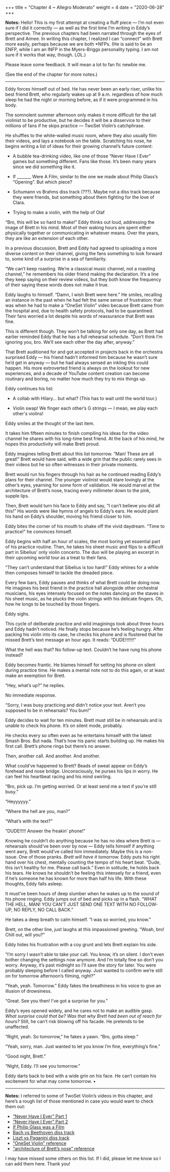 +++
title = "Chapter 4 ~ Allegro Moderato"
weight = 4
date = "2020-06-28"
+++

**Notes:**
Hello! This is my first attempt at creating a fluff piece — I’m not even sure if I did it correctly — as well as the first time I’m writing in Eddy’s perspective. The previous chapters had been narrated through the eyes of Brett and Aimee. In writing this chapter, I realized I can “connect” with Brett more easily, perhaps because we are both *NFPs. (He is said to be an ENFP, while I am an INFP in the Myers-Briggs personality typing. I am not sure if it works that way, though. LOL.)

Please leave some feedback. It will mean a lot to fan fic newbie me.

(See the end of the chapter for more notes.)

---

Eddy forces himself out of bed. He has never been an early riser, unlike his best friend Brett, who regularly wakes up at 9 a.m. regardless of how much sleep he had the night or morning before, as if it were programmed in his body.

The somnolent summer afternoon only makes it more difficult for the tall violinist to be productive,
but he decides it will be a disservice to their millions of fans if he skips practice — TwoSet Violin’s catchphrase.

He shuffles to the white-walled music room, where they also usually film their videos, and lays a notebook on the table.
Scratching his nose, he begins writing a list of ideas for their growing channel’s future content:

- A bubble tea-drinking video, like one of those “Never Have I Ever” games but something different. Fans like those.
It’s been many years since we did something like it.

- If _______ Were A Film, similar to the one we made about Philip Glass’s “Opening”. But which piece?

- Schumann vs Brahms diss track (???). Maybe not a diss track because they were friends, but something about them fighting for the love of Clara.

- Trying to make a violin, with the help of Olaf

“Bro, this will be so hard to make!” Eddy thinks out loud, addressing the image of Brett in his mind.
Most of their waking hours are spent either physically together or communicating in whatever means. Over the years, they are like an extension of each other.

In a previous discussion, Brett and Eddy had agreed to uploading a more diverse content on their channel, giving the fans something to look forward to,
some kind of a surprise in a sea of familiarity.

“We can’t keep roasting. We’re a classical music channel, not a roasting channel,” he remembers his older friend making the declaration.
It’s a line they keep saying on their review videos, but they both know the frequency of their saying these words does not make it true.

Eddy laughs to himself. “Damn, I wish Brett were here.” He smiles, recalling an instance in the past when he had felt the same sense of frustration:
that was when he had to make a “OneSet Violin” video because Brett came from the hospital and, due to health safety protocols, had to be quarantined.
Their fans worried a lot despite his words of reassurance that Brett was fine.

This is different though. They won’t be talking for only one day, as Brett had earlier reminded Eddy that he has a full rehearsal schedule.
“Don’t think I’m ignoring you, bro. We’ll see each other the day after, anyway.”

That Brett auditioned for and got accepted in projects back in the orchestra surprised Eddy —
his friend hadn’t informed him because he wasn’t sure he’d get in anyway — but he had always sensed an inkling this could happen.
His more extroverted friend is always on the lookout for new experiences, and a decade of YouTube content creation can become routinary and boring,
no matter how much they try to mix things up.

Eddy continues his list:

- A collab with Hilary… but what? (This has to wait until the world tour.)

- Violin swap! We finger each other’s G strings — I mean, we play each other's violins!

Eddy smiles at the thought of the last item.

It takes him fifteen minutes to finish compiling his ideas for the video channel he shares with his long-time best friend.
At the back of his mind, he hopes this productivity will make Brett proud.

Eddy imagines telling Brett about this list tomorrow. “Man! These are all great!” Brett would have said,
with a wide grin that the public rarely sees in their videos but he so often witnesses in their private moments.

Brett would run his fingers through his hair as he continued reading Eddy’s plans for their channel.
The younger violinist would stare lovingly at the other’s eyes, yearning for some form of validation.
He would marvel at the architecture of Brett’s nose, tracing every millimeter down to the pink, supple lips.

Then, Brett would turn his face to Eddy and say, “I can’t believe you did all this!”
His words were like hymns of angels to Eddy’s ears. He would plant his hand on Eddy’s shoulder, moving his friend closer to him.

Eddy bites the corner of his mouth to shake off the vivid daydream. “Time to practice!” he convinces himself.

Eddy begins with half an hour of scales, the most boring yet essential part of his practice routine.
Then, he takes his sheet music and flips to a difficult part in Sibelius’ only violin concerto.
The duo will be playing an excerpt in their upcoming world tour as a treat to their fans.

“They can’t understand that Sibelius is too hard!” Eddy whines for a while then composes himself to tackle the dreaded piece.

Every few bars, Eddy pauses and thinks of what Brett could be doing now.
He imagines his best friend in the practice hall alongside other orchestral musicians, his eyes intensely focused on the notes dancing on the staves in his sheet music,
as he plucks the violin strings with his delicate fingers. Oh, how he longs to be touched by those fingers.

Eddy sighs.

This cycle of deliberate practice and wild imaginings took about three hours and Eddy hadn’t noticed.
He finally stops because he’s feeling hungry. After packing his violin into its case, he checks his phone and is flustered that he missed Brett’s text message an hour ago.
It reads: “DUDE!!!!!!!”

What the hell was that? No follow-up text. Couldn’t he have rung his phone instead?

Eddy becomes frantic. He blames himself for setting his phone on silent during practice time.
He makes a mental note not to do this again, or at least make an exemption for Brett.

“Hey, what’s up?” he replies.

No immediate response.

“Sorry, I was busy practicing and didn't notice your text. Aren’t you supposed to be in rehearsals? You bum!”

Eddy decides to wait for ten minutes. Brett must still be in rehearsals and is unable to check his phone. It’s on silent mode, probably.

He checks every so often even as he entertains himself with the latest Smash Bros. But nada. That’s how his panic starts building up.
He makes his first call. Brett’s phone rings but there’s no answer.

Then, another call. And another. And another.

What could’ve happened to Brett? Beads of sweat appear on Eddy’s forehead and nose bridge.
Unconsciously, he purses his lips in worry. He can feel his heartbeat racing and his mind swirling.

 “Bro, pick up. I’m getting worried. Or at least send me a text if you’re still busy.”

“Heyyyyyy.”

“Where the hell are you, man?”

“What’s with the text?”

“DUDE!!!!! Answer the freakin’ phone!”

Knowing he couldn’t do anything because he has no idea where Brett is — rehearsals should’ve been over by now — Eddy tells himself if anything went awry,
Brett would’ve called him immediately. Maybe this is a non-issue. One of those pranks. _Brett will have it tomorrow._
Eddy puts his right hand over his chest, mentally counting the tempo of his heart beat. “Dude, this isn’t healthy for me. Please call back.”
Even in solitude, he holds back his tears. He knows he shouldn’t be feeling this intensely for a friend, even if he’s someone he has known for more than half his life.
With these thoughts, Eddy falls asleep.

It must’ve been hours of deep slumber when he wakes up to the sound of his phone ringing.
Eddy jumps out of bed and picks up in a flash. “WHAT THE HELL, MAN! YOU CAN’T JUST SEND ONE TEXT WITH NO FOLLOW-UP, NO REPLY, NO CALL BACK.”

He takes a deep breath to calm himself. “I was so worried, you know.”

Brett, on the other line, just laughs at this impassioned greeting. “Woah, bro! Chill out, will you?”

Eddy hides his frustration with a coy grunt and lets Brett explain his side.

“I’m sorry I wasn’t able to take your call. You know, it’s on silent. I don’t even bother changing the settings now anymore.
And I’m totally fine so don’t you worry. Anyway, it’s past midnight so I’ll save the story for later. You were probably sleeping before I called anyway.
Just wanted to confirm we’re still on for tomorrow afternoon’s filming, right?”

“Yeah, yeah. Tomorrow.” Eddy fakes the breathiness in his voice to give an illusion of drowsiness.

“Great. See you then! I’ve got a surprise for you.”

Eddy’s eyes opened widely, and he cares not to make an audible gasp. _What surprise could that be? Was that why Brett had been out of reach for hours?_
Still, he can’t risk blowing off his facade. He pretends to be unaffected.

“Right, yeah. So tomorrow,” he fakes a yawn. “Bro, gotta sleep.”

“Yeah, sorry, man. Just wanted to let you know I’m fine, everything’s fine.”

“Good night, Brett.”

“Night, Eddy. I’ll see you tomorrow.”

Eddy darts back to bed with a wide grin on his face. He can’t contain his excitement for what may come tomorrow. •

---

**Notes:**
I referred to some of TwoSet Violin’s videos in this chapter, and here’s a rough list of those mentioned in case you would want to check them out:

- [“Never Have I Ever” Part 1](https://www.youtube.com/watch?v=HeteV01VwoQ)
- [“Never Have I Ever” Part 2](https://www.youtube.com/watch?v=IuarPovBZ1E)
- [If Philip Glass was a Film](https://www.youtube.com/watch?v=gPtd6gVgKo8)
- [Bach vs Beethoven diss track](https://www.youtube.com/watch?v=nj_Ysu-9djM)
- [Liszt vs Paganini diss track](https://www.youtube.com/watch?v=FkDIjxA9VcA)
- [“OneSet Violin” reference](https://www.youtube.com/watch?v=6a1HuXZo5-A)
- [“architecture of Brett’s nose” reference](https://www.youtube.com/watch?v=qe_CURcPto8)

I may have missed some others on this list. If I did, please let me know so I can add them here. Thank you!
